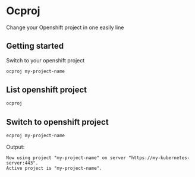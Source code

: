 # Ocproj
Change your Openshift project in one easily line

## Getting started
Switch to your openshift project
```bash
ocproj my-project-name
```

## List openshift project
```bash
ocproj
```

## Switch to openshift project
```bash
ecproj my-project-name
```
Output:
```
Now using project "my-project-name" on server "https://my-kubernetes-server:443".
Active project is "my-project-name".
```

